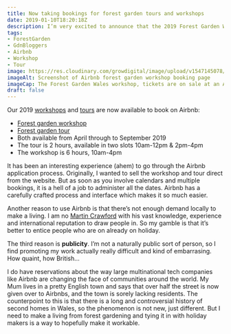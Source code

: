 ```yaml
---
title: Now taking bookings for forest garden tours and workshops
date: 2019-01-10T18:20:18Z
description: I’m very excited to announce that the 2019 Forest Garden Wales tours and workshops, known as “Experiences” in Airbnb speak, are now available to book! 
tags: 
- ForestGarden
- GdnBloggers
- Airbnb
- Workshop 
- Tour
image: https://res.cloudinary.com/growdigital/image/upload/v1547145078/airbnb-190110.png
imageAlt: Screenshot of Airbnb forest garden workshop booking page
imageCap: The Forest Garden Wales workshop, tickets are on sale at an Airbnb near you
draft: false
---
```


Our 2019 [workshops](/workshop/) and [tours](/tour/) are now available to book on Airbnb:

* [Forest garden workshop](https://www.airbnb.co.uk/experiences/524767)
* [Forest garden tour](https://www.airbnb.co.uk/experiences/532342)
* Both available from April through to September 2019
* The tour is 2 hours, available in two slots 10am-12pm & 2pm-4pm
* The workshop is 6 hours, 10am-4pm

It has been an interesting experience (ahem) to go through the Airbnb application process. Originally, I wanted to sell the workshop and tour direct from the website. But as soon as you involve calendars and multiple bookings, it is a hell of a job to administer all the dates. Airbnb has a carefully crafted process and interface which makes it so much easier.

Another reason to use Airbnb is that there’s not enough demand locally to make a living. I am no [Martin Crawford](https://www.agroforestry.co.uk/about_us/) with his vast knowledge, experience and international reputation to draw people in. So my gamble is that it’s better to entice people who are on already on holiday.

The third reason is **publicity**. I’m not a naturally public sort of person, so I find promoting my work actually really difficult and kind of embarrasing. How quaint, how British… 

I do have reservations about the way large multinational tech companies like Airbnb are changing the face of communities around the world. My Mum lives in a pretty English town and says that over half the street is now given over to Airbnbs, and the town is sorely lacking residents. The counterpoint to this is that there is a long and controversial history of second homes in Wales, so the phenomenon is not new, just different. But I need to make a living from forest gardening and tying it in with holiday makers is a way to hopefully make it workable.
